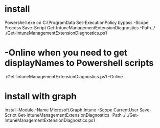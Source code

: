 # install

Powershell.exe
cd C:\ProgramData
Set-ExecutionPolicy bypass -Scope Process
Save-Script Get-IntuneManagementExtensionDiagnostics -Path ./
./Get-IntuneManagementExtensionDiagnostics.ps1

# -Online when you need to get displayNames to Powershell scripts
./Get-IntuneManagementExtensionDiagnostics.ps1 -Online

# install with graph

Install-Module -Name Microsoft.Graph.Intune -Scope CurrentUser
Save-Script Get-IntuneManagementExtensionDiagnostics -Path ./
./Get-IntuneManagementExtensionDiagnostics.ps1
